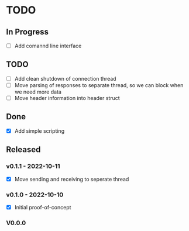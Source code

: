 # TODO

## In Progress

- [ ] Add comannd line interface

## TODO

- [ ] Add clean shutdown of connection thread
- [ ] Move parsing of responses to separate thread, so we can block when we need more data
- [ ] Move header information into header struct

## Done

- [x] Add simple scripting

## Released

### v0.1.1 - 2022-10-11
- [x] Move sending and receiving to seperate thread

### v0.1.0 - 2022-10-10
- [x] Initial proof-of-concept

### V0.0.0
